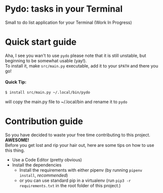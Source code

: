 # Pydo: tasks in your Terminal

Small to do list application for your Terminal (Work In Progress)

# Quick start guide
Aha, I see you wan't to use `pydo` please note that it is still unstable, but beginning to be somewhat usable (yay!).  
To install it, make `src/main.py` executable, add it to your `$PATH` and there you go!  
#### Quick Tip:
```bash
$ install src/main.py ~/.local/bin/pydo
```
will copy the main.py file to ~/.local/bin and rename it to `pydo`
# Contribution guide
So you have decided to waste your free time contributing to this project. **AWESOME!**  
Before you get lost and rip your hair out, here are some tips on how to use this thing.  

- Use a Code Editor (pretty obvious)
- Install the dependencies
  - Install the requirements with either pipenv (by running `pipenv install`, *recommended*)
  - or you can use standard pip in a virtualenv (run `pip3 -r requirements.txt` in the root folder of this project.)
